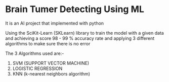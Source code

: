 # Brain Tumer Detecting Using ML
It is an AI project that implemented with python 

Using the SciKit-Learn (SKLearn) library to train the model with a given data and achieving a score 98 - 99 % accuracy rate and applying 3 different algorithms to make sure there is no error 

The 3 Algorithms used are:-
<ol>
  <li>SVM (SUPPORT VECTOR MACHINE)</li>
  <li>LOGISTIC REGRESSION</li>
  <li>KNN (k-nearest neighbors algorithm)</li>
</ol>

